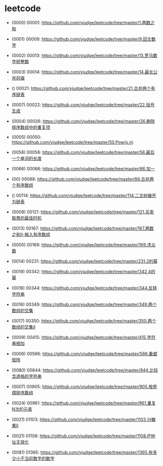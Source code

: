 # leetcode

* (0005) 00001: https://github.com/vjudge/leetcode/tree/master/1.两数之和

* (0001) 00009: https://github.com/vjudge/leetcode/tree/master/9.回文数字

* (0002) 00013: https://github.com/vjudge/leetcode/tree/master/13.罗马数字转整数
* (0003) 00014: https://github.com/vjudge/leetcode/tree/master/14.最长公共前缀

* () 00021: https://github.com/vjudge/leetcode/tree/master/21.合并两个有序链表
* (0007) 00022: https://github.com/vjudge/leetcode/tree/master/22.括号生成

* (0004) 00026: https://github.com/vjudge/leetcode/tree/master/26.删除排序数组中的重复项  


* (0005) 00050: https://github.com/vjudge/leetcode/tree/master/50.Pow(x,n)

* (0058) 00058: https://github.com/vjudge/leetcode/tree/master/58.最后一个单词的长度

* (0066) 00066: https://github.com/vjudge/leetcode/tree/master/66.加一

* (00) 00088: https://github.com/vjudge/leetcode/tree/master/88.合并两个有序数组

* () 00114: https://github.com/vjudge/leetcode/tree/master/114.二叉树展开为链表

* (0008) 00121: https://github.com/vjudge/leetcode/tree/master/121.买卖股票的最佳时机

* (0013) 00167: https://github.com/vjudge/leetcode/tree/master/167.两数之和II-输入有序数组

* (0005) 00169: https://github.com/vjudge/leetcode/tree/master/169.求众数

* (0014) 00231: https://github.com/vjudge/leetcode/tree/master/231.2的幂

* (0019) 00342: https://github.com/vjudge/leetcode/tree/master/342.4的幂

* (0018) 00344: https://github.com/vjudge/leetcode/tree/master/344.反转字符串

* (0016) 00349: https://github.com/vjudge/leetcode/tree/master/349.两个数组的交集
* (0017) 00350: https://github.com/vjudge/leetcode/tree/master/350.两个数组的交集II

* (0009) 00415: https://github.com/vjudge/leetcode/tree/master/415.字符串相加

* (0006) 00566: https://github.com/vjudge/leetcode/tree/master/566.重塑矩阵

* (0080) 00844: https://github.com/vjudge/leetcode/tree/master/844.比较含退格的字符串

* (0007) 00905: https://github.com/vjudge/leetcode/tree/master/905.按奇偶排序数组

* (0024) 00961: https://github.com/vjudge/leetcode/tree/master/961.重复N次的元素

* (0021) 01103: https://github.com/vjudge/leetcode/tree/master/1103.分糖果II

* (0021) 01108: https://github.com/vjudge/leetcode/tree/master/1108.IP地址无效化

* (0081) 01365: https://github.com/vjudge/leetcode/tree/master/1365.有多少小于当前数字的数字

